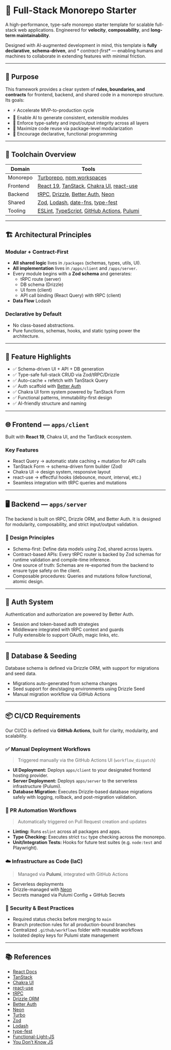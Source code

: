 # 🧠 Full-Stack Monorepo Starter

A high-performance, type-safe monorepo starter template for scalable full-stack web applications.
Engineered for **velocity**, **composability**, and **long-term maintainability**.

Designed with AI-augmented development in mind, this template is **fully declarative**, **schema-driven**, and *
*contract-first** — enabling humans and machines to collaborate in extending features with minimal friction.

---

## 🧭 Purpose

This framework provides a clear system of **rules, boundaries, and contracts** for frontend, backend, and shared code in
a monorepo structure.
Its goals:

* ⚡ Accelerate MVP-to-production cycle
* 🧩 Enable AI to generate consistent, extensible modules
* 🔐 Enforce type-safety and input/output integrity across all layers
* 🧱 Maximize code reuse via package-level modularization
* 🧬 Encourage declarative, functional programming

---

## 🧰 Toolchain Overview

| Domain   | Tools                                                                                                                                                                 |
|----------|-----------------------------------------------------------------------------------------------------------------------------------------------------------------------|
| Monorepo | [Turborepo](https://turborepo.com/), [npm workspaces](https://docs.npmjs.com/cli/v11/using-npm/workspaces)                                                            |
| Frontend | [React 19](https://react.dev/), [TanStack](https://tanstack.com/), [Chakra UI](https://chakra-ui.com/), [react-use](https://github.com/streamich/react-use)           |
| Backend  | [tRPC](https://trpc.io/), [Drizzle](https:/drizzle.team/), [Better Auth](https://www.better-auth.com/), [Neon](https://neon.tech/)                                    |
| Shared   | [Zod](https://zod.dev/), [Lodash](https://lodash.com/), [date-fns](https://date-fns.org/), [type-fest](https://github.com/sindresorhus/type-fest)                     |
| Tooling  | [ESLint](https://eslint.org/), [TypeScript](https://www.typescriptlang.org/), [GitHub Actions](https://docs.github.com/en/actions), [Pulumi](https://www.pulumi.com/) |

---

## 🏗 Architectural Principles

### Modular + Contract-First

* **All shared logic** lives in `/packages` (schemas, types, utils, UI).
* **All implementation** lives in `/apps/client` and `/apps/server`.
* Every module begins with a **Zod schema** and generates:
    * tRPC route (server)
    * DB schema (Drizzle)
    * UI form (client)
    * API call binding (React Query) with tRPC (client)
* **Data Flow** Lodash

### Declarative by Default

* No class-based abstractions.
* Pure functions, schemas, hooks, and static typing power the architecture.

---

## 🧩 Feature Highlights

* ✅ Schema-driven UI + API + DB generation
* ✅ Type-safe full-stack CRUD via Zod/tRPC/Drizzle
* ✅ Auto-cache + refetch with TanStack Query
* ✅ Auth scaffold with [Better Auth](https://better-auth.com/)
* ✅ Chakra UI form system powered by TanStack Form
* ✅ Functional patterns, immutability-first design
* ✅ AI-friendly structure and naming

---

## 🌐 Frontend — `apps/client`

Built with **React 19**, Chakra UI, and the TanStack ecosystem.

### Key Features

* React Query → automatic state caching + mutation for API calls
* TanStack Form → schema-driven form builder (Zod)
* Chakra UI → design system, responsive layout
* react-use → effectful hooks (debounce, mount, interval, etc.)
* Seamless integration with tRPC queries and mutations

---

## 🖥 Backend — `apps/server`

The backend is built on tRPC, Drizzle ORM, and Better Auth. It is designed for modularity, composability, and strict
input/output validation.

### 🔧 Design Principles

* Schema-first: Define data models using Zod, shared across layers.
* Contract-based APIs: Every tRPC router is backed by Zod schemas for runtime validation and compile-time inference.
* One source of truth: Schemas are re-exported from the backend to ensure type safety on the client.
* Composable procedures: Queries and mutations follow functional, atomic design.

---

## 🔐 Auth System

Authentication and authorization are powered by Better Auth.

* Session and token-based auth strategies
* Middleware integrated with tRPC context and guards
* Fully extensible to support OAuth, magic links, etc.

---

## 🌱 Database & Seeding

Database schema is defined via Drizzle ORM, with support for migrations and seed data.

* Migrations auto-generated from schema changes
* Seed support for dev/staging environments using Drizzle Seed
* Manual migration workflow via GitHub Actions

---

## 📦 CI/CD Requirements

Our CI/CD is defined via **GitHub Actions**, built for clarity, modularity, and scalability.

### ✅ Manual Deployment Workflows

> Triggered manually via the GitHub Actions UI (`workflow_dispatch`)

* **UI Deployment:** Deploys `apps/client` to your designated frontend hosting provider.
* **Server Deployment:** Deploys `apps/server` to the serverless infrastructure (Pulumi).
* **Database Migration:** Executes Drizzle-based database migrations safely with logging, rollback, and post-migration
  validation.

### 🧪 PR Automation Workflows

> Automatically triggered on Pull Request creation and updates

* **Linting:** Runs `eslint` across all packages and apps.
* **Type Checking:** Executes strict `tsc` type checking across the monorepo.
* **Unit/Integration Tests:** Hooks for future test suites (e.g. `node:test` and Playwright).

### ☁️ Infrastructure as Code (IaC)

> Managed via **Pulumi**, integrated with GitHub Actions

* Serverless deployments
* Drizzle-managed with [Neon](https://neon.tech/)
* Secrets managed via Pulumi Config + GitHub Secrets

### 🔐 Security & Best Practices

* Required status checks before merging to `main`
* Branch protection rules for all production-bound branches
* Centralized `.github/workflows` folder with reusable workflows
* Isolated deploy keys for Pulumi state management

---

## 📚 References

- [React Docs](https://react.dev/learn)
- [TanStack](https://tanstack.com/)
- [Chakra UI](https://chakra-ui.com/)
- [react-use](https://github.com/streamich/react-use)
- [tRPC](https://trpc.io/)
- [Drizzle ORM](https://orm.drizzle.team/)
- [Better Auth](https://www.better-auth.com/)
- [Neon](https://neon.tech/)
- [Turbo](https://turborepo.com/)
- [Zod](https://zod.dev/)
- [Lodash](https://lodash.com/)
- [type-fest](https://github.com/sindresorhus/type-fest)
- [Functional-Light-JS](https://github.com/getify/Functional-Light-JS)
- [You Don’t Know JS](https://github.com/getify/You-Dont-Know-JS)

